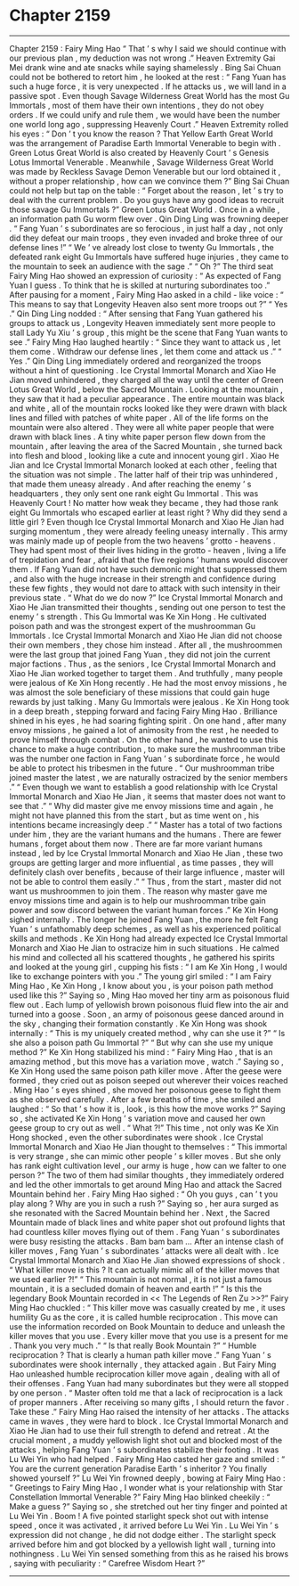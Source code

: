 
# Chapter 2159


---

Chapter 2159 : Fairy Ming Hao
“ That ’ s why I said we should continue with our previous plan , my deduction was not wrong .” Heaven Extremity Gai Mei drank wine and ate snacks while saying shamelessly .
Bing Sai Chuan could not be bothered to retort him , he looked at the rest : “ Fang Yuan has such a huge force , it is very unexpected . If he attacks us , we will land in a passive spot . Even though Savage Wilderness Great World has the most Gu Immortals , most of them have their own intentions , they do not obey orders . If we could unify and rule them , we would have been the number one world long ago , suppressing Heavenly Court .”
Heaven Extremity rolled his eyes : “ Don ’ t you know the reason ? That Yellow Earth Great World was the arrangement of Paradise Earth Immortal Venerable to begin with . Green Lotus Great World is also created by Heavenly Court ’ s Genesis Lotus Immortal Venerable . Meanwhile , Savage Wilderness Great World was made by Reckless Savage Demon Venerable but our lord obtained it , without a proper relationship , how can we convince them ?”
Bing Sai Chuan could not help but tap on the table : “ Forget about the reason , let ’ s try to deal with the current problem . Do you guys have any good ideas to recruit those savage Gu Immortals ?”
Green Lotus Great World .
Once in a while , an information path Gu worm flew over .
Qin Ding Ling was frowning deeper .
“ Fang Yuan ’ s subordinates are so ferocious , in just half a day , not only did they defeat our main troops , they even invaded and broke three of our defense lines !”
“ We ’ ve already lost close to twenty Gu Immortals , the defeated rank eight Gu Immortals have suffered huge injuries , they came to the mountain to seek an audience with the sage .”
“ Oh ?” The third seat Fairy Ming Hao showed an expression of curiosity : “ As expected of Fang Yuan I guess . To think that he is skilled at nurturing subordinates too .”
After pausing for a moment , Fairy Ming Hao asked in a child - like voice : “ This means to say that Longevity Heaven also sent more troops out ?”
“ Yes .” Qin Ding Ling nodded : “ After sensing that Fang Yuan gathered his groups to attack us , Longevity Heaven immediately sent more people to stall Lady Yu Xiu ’ s group , this might be the scene that Fang Yuan wants to see .”
Fairy Ming Hao laughed heartily : “ Since they want to attack us , let them come . Withdraw our defense lines , let them come and attack us .”
“ Yes .” Qin Ding Ling immediately ordered and reorganized the troops without a hint of questioning .
Ice Crystal Immortal Monarch and Xiao He Jian moved unhindered , they charged all the way until the center of Green Lotus Great World , below the Sacred Mountain .
Looking at the mountain , they saw that it had a peculiar appearance .
The entire mountain was black and white , all of the mountain rocks looked like they were drawn with black lines and filled with patches of white paper .
All of the life forms on the mountain were also altered .
They were all white paper people that were drawn with black lines .
A tiny white paper person flew down from the mountain , after leaving the area of the Sacred Mountain , she turned back into flesh and blood , looking like a cute and innocent young girl .
Xiao He Jian and Ice Crystal Immortal Monarch looked at each other , feeling that the situation was not simple .
The latter half of their trip was unhindered , that made them uneasy already .
And after reaching the enemy ’ s headquarters , they only sent one rank eight Gu Immortal .
This was Heavenly Court !
No matter how weak they became , they had those rank eight Gu Immortals who escaped earlier at least right ?
Why did they send a little girl ?
Even though Ice Crystal Immortal Monarch and Xiao He Jian had surging momentum , they were already feeling uneasy internally .
This army was mainly made up of people from the two heavens ’ grotto - heavens .
They had spent most of their lives hiding in the grotto - heaven , living a life of trepidation and fear , afraid that the five regions ’ humans would discover them .
If Fang Yuan did not have such demonic might that suppressed them , and also with the huge increase in their strength and confidence during these few fights , they would not dare to attack with such intensity in their previous state .
“ What do we do now ?”
Ice Crystal Immortal Monarch and Xiao He Jian transmitted their thoughts , sending out one person to test the enemy ’ s strength .
This Gu Immortal was Ke Xin Hong .
He cultivated poison path and was the strongest expert of the mushroomman Gu Immortals .
Ice Crystal Immortal Monarch and Xiao He Jian did not choose their own members , they chose him instead .
After all , the mushroommen were the last group that joined Fang Yuan , they did not join the current major factions . Thus , as the seniors , Ice Crystal Immortal Monarch and Xiao He Jian worked together to target them .
And truthfully , many people were jealous of Ke Xin Hong recently .
He had the most envoy missions , he was almost the sole beneficiary of these missions that could gain huge rewards by just talking .
Many Gu Immortals were jealous .
Ke Xin Hong took in a deep breath , stepping forward and facing Fairy Ming Hao .
Brilliance shined in his eyes , he had soaring fighting spirit .
On one hand , after many envoy missions , he gained a lot of animosity from the rest , he needed to prove himself through combat . On the other hand , he wanted to use this chance to make a huge contribution , to make sure the mushroomman tribe was the number one faction in Fang Yuan ’ s subordinate force , he would be able to protect his tribesmen in the future .
“ Our mushroomman tribe joined master the latest , we are naturally ostracized by the senior members .”
“ Even though we want to establish a good relationship with Ice Crystal Immortal Monarch and Xiao He Jian , it seems that master does not want to see that .”
“ Why did master give me envoy missions time and again , he might not have planned this from the start , but as time went on , his intentions became increasingly deep .”
“ Master has a total of two factions under him , they are the variant humans and the humans . There are fewer humans , forget about them now . There are far more variant humans instead , led by Ice Crystal Immortal Monarch and Xiao He Jian , these two groups are getting larger and more influential , as time passes , they will definitely clash over benefits , because of their large influence , master will not be able to control them easily .”
“ Thus , from the start , master did not want us mushroommen to join them . The reason why master gave me envoy missions time and again is to help our mushroomman tribe gain power and sow discord between the variant human forces .”
Ke Xin Hong sighed internally .
The longer he joined Fang Yuan , the more he felt Fang Yuan ’ s unfathomably deep schemes , as well as his experienced political skills and methods .
Ke Xin Hong had already expected Ice Crystal Immortal Monarch and Xiao He Jian to ostracize him in such situations .
He calmed his mind and collected all his scattered thoughts , he gathered his spirits and looked at the young girl , cupping his fists : “ I am Ke Xin Hong , I would like to exchange pointers with you .”
The young girl smiled : “ I am Fairy Ming Hao , Ke Xin Hong , I know about you , is your poison path method used like this ?”
Saying so , Ming Hao moved her tiny arm as poisonous fluid flew out .
Each lump of yellowish brown poisonous fluid flew into the air and turned into a goose .
Soon , an army of poisonous geese danced around in the sky , changing their formation constantly .
Ke Xin Hong was shook internally : “ This is my uniquely created method , why can she use it ?”
“ Is she also a poison path Gu Immortal ?”
“ But why can she use my unique method ?”
Ke Xin Hong stabilized his mind : “ Fairy Ming Hao , that is an amazing method , but this move has a variation move , watch .”
Saying so , Ke Xin Hong used the same poison path killer move .
After the geese were formed , they cried out as poison seeped out wherever their voices reached .
Ming Hao ’ s eyes shined , she moved her poisonous geese to fight them as she observed carefully .
After a few breaths of time , she smiled and laughed : “ So that ’ s how it is , look , is this how the move works ?”
Saying so , she activated Ke Xin Hong ’ s variation move and caused her own geese group to cry out as well .
“ What ?!” This time , not only was Ke Xin Hong shocked , even the other subordinates were shook .
Ice Crystal Immortal Monarch and Xiao He Jian thought to themselves : “ This immortal is very strange , she can mimic other people ’ s killer moves . But she only has rank eight cultivation level , our army is huge , how can we falter to one person ?”
The two of them had similar thoughts , they immediately ordered and led the other immortals to get around Ming Hao and attack the Sacred Mountain behind her .
Fairy Ming Hao sighed : “ Oh you guys , can ’ t you play along ? Why are you in such a rush ?”
Saying so , her aura surged as she resonated with the Sacred Mountain behind her .
Next , the Sacred Mountain made of black lines and white paper shot out profound lights that had countless killer moves flying out of them .
Fang Yuan ’ s subordinates were busy resisting the attacks .
Bam bam bam …
After an intense clash of killer moves , Fang Yuan ’ s subordinates ’ attacks were all dealt with .
Ice Crystal Immortal Monarch and Xiao He Jian showed expressions of shock .
“ What killer move is this ? It can actually mimic all of the killer moves that we used earlier ?!”
“ This mountain is not normal , it is not just a famous mountain , it is a secluded domain of heaven and earth !”
“ Is this the legendary Book Mountain recorded in << The Legends of Ren Zu >>?”
Fairy Ming Hao chuckled : “ This killer move was casually created by me , it uses humility Gu as the core , it is called humble reciprocation . This move can use the information recorded on Book Mountain to deduce and unleash the killer moves that you use . Every killer move that you use is a present for me . Thank you very much .”
“ Is that really Book Mountain ?”
“ Humble reciprocation ? That is clearly a human path killer move .”
Fang Yuan ’ s subordinates were shook internally , they attacked again .
But Fairy Ming Hao unleashed humble reciprocation killer move again , dealing with all of their offenses .
Fang Yuan had many subordinates but they were all stopped by one person .
“ Master often told me that a lack of reciprocation is a lack of proper manners . After receiving so many gifts , I should return the favor . Take these .” Fairy Ming Hao raised the intensity of her attacks .
The attacks came in waves , they were hard to block .
Ice Crystal Immortal Monarch and Xiao He Jian had to use their full strength to defend and retreat .
At the crucial moment , a muddy yellowish light shot out and blocked most of the attacks , helping Fang Yuan ’ s subordinates stabilize their footing .
It was Lu Wei Yin who had helped .
Fairy Ming Hao casted her gaze and smiled : “ You are the current generation Paradise Earth ’ s inheritor ? You finally showed yourself ?”
Lu Wei Yin frowned deeply , bowing at Fairy Ming Hao : “ Greetings to Fairy Ming Hao , I wonder what is your relationship with Star Constellation Immortal Venerable ?”
Fairy Ming Hao blinked cheekily : “ Make a guess ?”
Saying so , she stretched out her tiny finger and pointed at Lu Wei Yin .
Boom !
A five pointed starlight speck shot out with intense speed , once it was activated , it arrived before Lu Wei Yin .
Lu Wei Yin ’ s expression did not change , he did not dodge either .
The starlight speck arrived before him and got blocked by a yellowish light wall , turning into nothingness .
Lu Wei Yin sensed something from this as he raised his brows , saying with peculiarity : “ Carefree Wisdom Heart ?”

---

